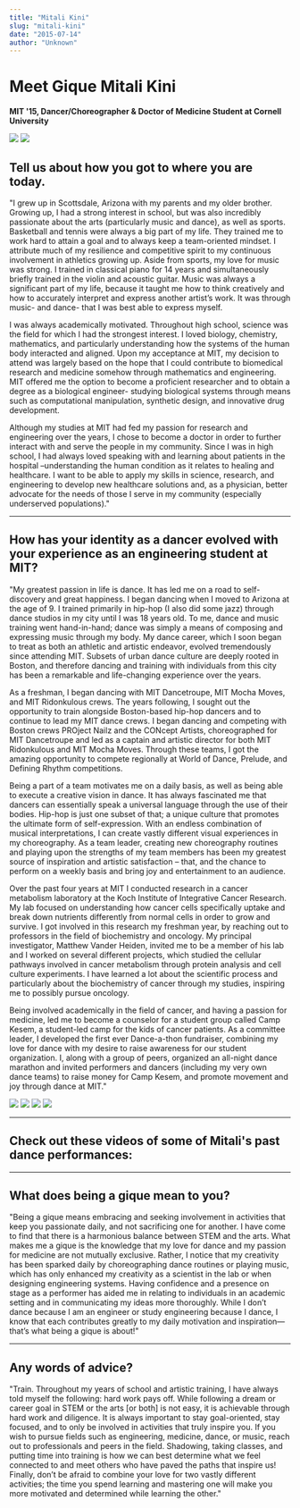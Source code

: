 ```yaml
---
title: "Mitali Kini"
slug: "mitali-kini"
date: "2015-07-14"
author: "Unknown"
---
```


# Meet Gique **Mitali Kini**

**MIT '15, Dancer/Choreographer & Doctor of Medicine Student at Cornell University**

![](https://images.squarespace-cdn.com/content/v1/525f99bee4b09c141b6f8b0c/1436909540021-AYUJYARYNEBMFSX8UE41/image-asset.jpeg?format=original) ![](https://images.squarespace-cdn.com/content/v1/525f99bee4b09c141b6f8b0c/1436909661823-QJVNVV7CXHZHKRU44T0Y/image-asset.jpeg?format=original)

## Tell us about how you got to where you are today.

"I grew up in Scottsdale, Arizona with my parents and my older brother. Growing up, I had a strong interest in school, but was also incredibly passionate about the arts (particularly music and dance), as well as sports. Basketball and tennis were always a big part of my life. They trained me to work hard to attain a goal and to always keep a team-oriented mindset. I attribute much of my resilience and competitive spirit to my continuous involvement in athletics growing up. Aside from sports, my love for music was strong. I trained in classical piano for 14 years and simultaneously briefly trained in the violin and acoustic guitar. Music was always a significant part of my life, because it taught me how to think creatively and how to accurately interpret and express another artist’s work. It was through music- and dance- that I was best able to express myself.

I was always academically motivated. Throughout high school, science was the field for which I had the strongest interest. I loved biology, chemistry, mathematics, and particularly understanding how the systems of the human body interacted and aligned. Upon my acceptance at MIT, my decision to attend was largely based on the hope that I could contribute to biomedical research and medicine somehow through mathematics and engineering. MIT offered me the option to become a proficient researcher and to obtain a degree as a biological engineer- studying biological systems through means such as computational manipulation, synthetic design, and innovative drug development.

Although my studies at MIT had fed my passion for research and engineering over the years, I chose to become a doctor in order to further interact with and serve the people in my community. Since I was in high school, I had always loved speaking with and learning about patients in the hospital –understanding the human condition as it relates to healing and healthcare. I want to be able to apply my skills in science, research, and engineering to develop new healthcare solutions and, as a physician, better advocate for the needs of those I serve in my community (especially underserved populations)."

* * *

## How has your identity as a dancer evolved with your experience as an engineering student at MIT?

"My greatest passion in life is dance. It has led me on a road to self-discovery and great happiness. I began dancing when I moved to Arizona at the age of 9. I trained primarily in hip-hop (I also did some jazz) through dance studios in my city until I was 18 years old. To me, dance and music training went hand-in-hand; dance was simply a means of composing and expressing music through my body. My dance career, which I soon began to treat as both an athletic and artistic endeavor, evolved tremendously since attending MIT. Subsets of urban dance culture are deeply rooted in Boston, and therefore dancing and training with individuals from this city has been a remarkable and life-changing experience over the years.

As a freshman, I began dancing with MIT Dancetroupe, MIT Mocha Moves, and MIT Ridonkulous crews. The years following, I sought out the opportunity to train alongside Boston-based hip-hop dancers and to continue to lead my MIT dance crews. I began dancing and competing with Boston crews PROject Nailz and the CONcept Artists, choreographed for MIT Dancetroupe and led as a captain and artistic director for both MIT Ridonkulous and MIT Mocha Moves. Through these teams, I got the amazing opportunity to compete regionally at World of Dance, Prelude, and Defining Rhythm competitions.

Being a part of a team motivates me on a daily basis, as well as being able to execute a creative vision in dance. It has always fascinated me that dancers can essentially speak a universal language through the use of their bodies. Hip-hop is just one subset of that; a unique culture that promotes the ultimate form of self-expression. With an endless combination of musical interpretations, I can create vastly different visual experiences in my choreography. As a team leader, creating new choreography routines and playing upon the strengths of my team members has been my greatest source of inspiration and artistic satisfaction – that, and the chance to perform on a weekly basis and bring joy and entertainment to an audience.

Over the past four years at MIT I conducted research in a cancer metabolism laboratory at the Koch Institute of Integrative Cancer Research. My lab focused on understanding how cancer cells specifically uptake and break down nutrients differently from normal cells in order to grow and survive. I got involved in this research my freshman year, by reaching out to professors in the field of biochemistry and oncology. My principal investigator, Matthew Vander Heiden, invited me to be a member of his lab and I worked on several different projects, which studied the cellular pathways involved in cancer metabolism through protein analysis and cell culture experiments. I have learned a lot about the scientific process and particularly about the biochemistry of cancer through my studies, inspiring me to possibly pursue oncology.

Being involved academically in the field of cancer, and having a passion for medicine, led me to become a counselor for a student group called Camp Kesem, a student-led camp for the kids of cancer patients. As a committee leader, I developed the first ever Dance-a-thon fundraiser, combining my love for dance with my desire to raise awareness for our student organization. I, along with a group of peers, organized an all-night dance marathon and invited performers and dancers (including my very own dance teams) to raise money for Camp Kesem, and promote movement and joy through dance at MIT."

![](https://images.squarespace-cdn.com/content/v1/525f99bee4b09c141b6f8b0c/1436910181448-B0HH2JVCTXVA1YNTVBZD/image-asset.png?format=original) ![](https://images.squarespace-cdn.com/content/v1/525f99bee4b09c141b6f8b0c/1436909695758-AB3084OCOFYO1SQR710B/image-asset.jpeg?format=original) ![](https://images.squarespace-cdn.com/content/v1/525f99bee4b09c141b6f8b0c/1436909933961-X6TNIBA8Q12CINYWEK3X/image-asset.jpeg?format=original) ![](https://images.squarespace-cdn.com/content/v1/525f99bee4b09c141b6f8b0c/1436910112288-W3LBBIJQBI3GCPEJE3GX/image-asset.jpeg?format=original)

* * *

## Check out these videos of some of Mitali's past dance performances:

* * *

## What does being a gique mean to you?

"Being a gique means embracing and seeking involvement in activities that keep you passionate daily, and not sacrificing one for another. I have come to find that there is a harmonious balance between STEM and the arts. What makes me a gique is the knowledge that my love for dance and my passion for medicine are not mutually exclusive. Rather, I notice that my creativity has been sparked daily by choreographing dance routines or playing music, which has only enhanced my creativity as a scientist in the lab or when designing engineering systems. Having confidence and a presence on stage as a performer has aided me in relating to individuals in an academic setting and in communicating my ideas more thoroughly. While I don’t dance because I am an engineer or study engineering because I dance, I know that each contributes greatly to my daily motivation and inspiration—that’s what being a gique is about!"

* * *

## Any words of advice?

"Train. Throughout my years of school and artistic training, I have always told myself the following: hard work pays off. While following a dream or career goal in STEM or the arts \[or both\] is not easy, it is achievable through hard work and diligence. It is always important to stay goal-oriented, stay focused, and to only be involved in activities that truly inspire you. If you wish to pursue fields such as engineering, medicine, dance, or music, reach out to professionals and peers in the field. Shadowing, taking classes, and putting time into training is how we can best determine what we feel connected to and meet others who have paved the paths that inspire us! Finally, don’t be afraid to combine your love for two vastly different activities; the time you spend learning and mastering one will make you more motivated and determined while learning the other."